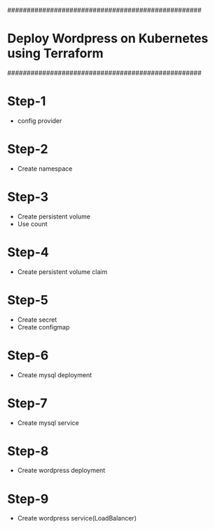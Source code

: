 ##################################################
# Deploy Wordpress on Kubernetes using Terraform #
##################################################

# Step-1
+ config provider
# Step-2
+ Create namespace
# Step-3
+ Create persistent volume
+ Use count
# Step-4
+ Create persistent volume claim
# Step-5
+ Create secret
+ Create configmap
# Step-6
+ Create mysql deployment
# Step-7
+ Create mysql service
# Step-8
+ Create wordpress deployment
# Step-9
+ Create wordpress service(LoadBalancer)
